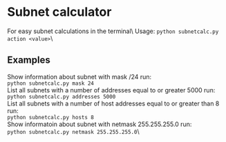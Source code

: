 # Subnet calculator
For easy subnet calculations in the terminal\\
Usage: `python subnetcalc.py action <value>`\
## Examples
Show information about subnet with mask /24 run:\
`python subnetcalc.py mask 24`\
List all subnets with a number of addresses equal to or greater 5000 run:\
`python subnetcalc.py addresses 5000`\
List all subnets with a number of host addresses equal to or greater than 8 run:\
`python subnetcalc.py hosts 8`\
Show informatoin about subnet with netmask 255.255.255.0 run:\
`python subnetcalc.py netmask 255.255.255.0`\

